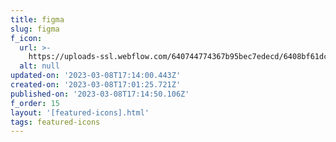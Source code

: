 ```yaml
---
title: figma
slug: figma
f_icon:
  url: >-
    https://uploads-ssl.webflow.com/640744774367b95bec7edecd/6408bf61dc007466b4e53a55_icon-figma.svg
  alt: null
updated-on: '2023-03-08T17:14:00.443Z'
created-on: '2023-03-08T17:01:25.721Z'
published-on: '2023-03-08T17:14:50.106Z'
f_order: 15
layout: '[featured-icons].html'
tags: featured-icons
---
```



